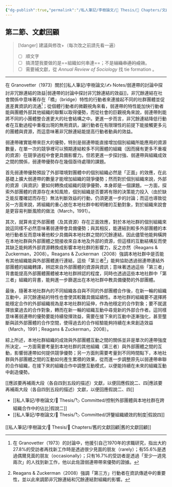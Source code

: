 ```yaml
---
{"dg-publish":true,"permalink":"/私人筆記/李樹論文/📝 Thesis/🔖 Chapters/文獻回顧/","title":"文獻回顧","tags":["李樹論文"],"noteIcon":"3","created":"2025-06-10T19:14:46.000+08:00","updated":"2025-06-10T19:21:05.602+08:00"}
---
```



## 第二節、文獻回顧


> [!danger] 建議與修改+（每次改之前請先看一遍）
> - [ ] 順文字
> - [ ] 搞清楚我要做的是==組織如何串連==；不是~~組織串連的成效~~。
> - [ ] 需要補文獻，從 *Annual Review of Sociology* 找 tie formation 。

---

在 Granovetter（1973）關於[[私人筆記/李樹論文/✍️ Notes/弱連帶的討論中探討非冗餘連結的效益\|弱連帶的討論中探討非冗餘連結的效益]]，非冗餘連結在社會關係中意味著存在「橋」（bridge）特性的行動者來連接起不同的社群團體並促進差異資訊的流通[^2]；從個體行動者的微觀視角來看，弱連帶的特性能加快行動者能與團體外部其他組織的聯繫以取得優勢，而從社會的巨觀視角來說，弱連帶則能將不同的小團體整合進更大的社會結構之中。更進一步而言，非冗餘連結降低行動者在互動過程中重複出現的無用資訊，讓行動者在有限理性的前提下能接觸更多元的團體與資源，而這意味著非冗餘連結能提高行動者動員的效益。

 弱連帶確實能帶來巨大的優勢，特別是弱連帶能直接增加個別組織所能應用的資源數量，在單一次的競爭裡可以預期連結較多不同團體的組織（因而擁有更多不重複的資源）在競爭過程中會更具備影響力。但若更進一步探討強、弱連帶與組織成效之間的關係，弱連帶優勢存在幾個亟待處理的課題。
 
 首先弱連帶優勢預設了外部環境對團體中的個別組織必然是「正面」的效應，在此基礎上擴大弱連帶的數量才能增加組織的競爭優勢；然而對於個別組織來說，外部的資源（與資訊）要如何轉換成組織的競爭優勢，本身即是一個課題。一方面，探索外部團體的資源存在未知風險，個別組織是否要將有限的決策能力投入（由於缺乏能反覆確認而存在）無法判斷效益的行動，仍須更進一步的討論；而這也導致從另一方面來說，將組織的重心放在本地社群中較明確的互動對象，對於組織來說會是更容易判斷風險的做法（March，1991）。

其次，就算肯定外部團體（及其資源）存在正面效應，對於本地社群的個別組織來說這同樣不必然意味著弱連帶會具備優勢；與其相反，能連結到較多外部團體的本地行動者反而意味著他較少具備與本地社群之間的冗餘連結，因此儘管他能夠橫跨在本地社群與外部團體之間接收來自本地及外部的資源，但這樣的互動結構反而使其缺乏能夠將外部資源轉換成影響本地社群的影響力，反之亦然（Reagans & Zuckerman，2008）。Reagans & Zuckerman（2008）強調本地社群中是否能有其他組織能與外部團體進行連結，這些「第三者[^1]」能夠協助透過弱連帶連結外部團體的組織轉譯，辨認來自外部團體的資源與資訊；意味著透過這些「第三者」背書能提高外部團體團體被本地社群辨認的程度，同時也透過這些本地社群中「第三者」組織的背書，能夠進一步篩選出在本地社群中教具備優勢的外部團體。

最後，隨著本地社群內的不同組織各自與不同的外部團體合作後，在新一輪的組織互動中，非冗餘連結的特性也會使其較難具備延續性。本地社群的組織要不選擇將能穩定合作的外部組織視為是本地社群的延伸，作為他穩定的合作對象；要不就選擇放棄過去的合作對象，轉而在新一輪的組織互動中尋覓新的外部合作者。這同樣意味著弱連帶的優勢要能持續發揮效益，需要在接下來的互動中逐漸強化，甚至壟斷與該外部團體的合作空間，使得過去的合作經驗能夠持續在未來創造效益（March，1991；Reagans & Zuckerman，2008）。


綜上所述，本地社群組織的成效與外部團體互動之間的關係並非是單次的連帶強度所決定，一方面需要考量到本地社群的其他組織（第三者）與外部團體之間的互動，影響弱連帶如何提供競爭優勢；另一方面則需要考量到不同時間點下，本地社群與外部團體之間的互動如何產生累積的效果，從而進一步調整原先以弱連帶串聯的合作組織，在接下來的組織合作中調整互動模式，以便能持續在未來的組織互動中創造優勢。


[[應該要再補兩大段（各自四到五段的描述）文獻，以便回應假說二、四\|應該要再補兩大段（各自四到五段的描述）文獻，以便回應假說二、四]]

- [[私人筆記/李樹論文/📝 Thesis/🏷️ Committed/控制外部團體與本地社群在跨組織合作中的佔比\|假說二]]
- [[私人筆記/李樹論文/📝 Thesis/🏷️ Committed/評鑒組織績效的制度\|假說四]]




[[私人筆記/李樹論文/📝 Thesis/🔖 Chapters/舊的文獻回顧\|舊的文獻回顧]]

[^1]: Reagans & Zuckerman（2008）強調「第三方」行動者在資訊傳遞中的重要性，並以此來調節非冗餘連結和冗餘連結對組織的影響。
[^2]: 在 Granovetter（1973）的討論中，他援引自己1970年的求職研究，指出大約27.8%的受訪者再找新工作時是透過很少見面的朋友（rarely）；有55.6%是透過偶爾見面的朋友（occasionally）；只有16.7%的受訪者是透過「至少一週見兩次」的人找到新工作，他以此佐證弱連帶帶來優勢的證據。
